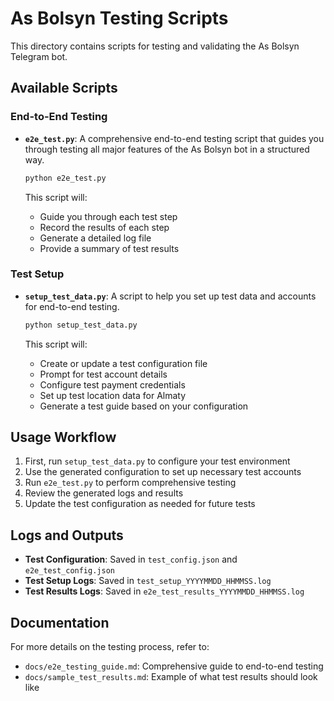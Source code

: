 # As Bolsyn Testing Scripts

This directory contains scripts for testing and validating the As Bolsyn Telegram bot.

## Available Scripts

### End-to-End Testing

- **`e2e_test.py`**: A comprehensive end-to-end testing script that guides you through testing all major features of the As Bolsyn bot in a structured way.

    ```bash
    python e2e_test.py
    ```

    This script will:
    - Guide you through each test step
    - Record the results of each step
    - Generate a detailed log file
    - Provide a summary of test results

### Test Setup

- **`setup_test_data.py`**: A script to help you set up test data and accounts for end-to-end testing.

    ```bash
    python setup_test_data.py
    ```

    This script will:
    - Create or update a test configuration file
    - Prompt for test account details
    - Configure test payment credentials
    - Set up test location data for Almaty
    - Generate a test guide based on your configuration

## Usage Workflow

1. First, run `setup_test_data.py` to configure your test environment
2. Use the generated configuration to set up necessary test accounts
3. Run `e2e_test.py` to perform comprehensive testing
4. Review the generated logs and results
5. Update the test configuration as needed for future tests

## Logs and Outputs

- **Test Configuration**: Saved in `test_config.json` and `e2e_test_config.json`
- **Test Setup Logs**: Saved in `test_setup_YYYYMMDD_HHMMSS.log`
- **Test Results Logs**: Saved in `e2e_test_results_YYYYMMDD_HHMMSS.log`

## Documentation

For more details on the testing process, refer to:

- `docs/e2e_testing_guide.md`: Comprehensive guide to end-to-end testing
- `docs/sample_test_results.md`: Example of what test results should look like 